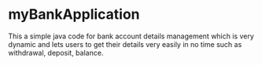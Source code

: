# myBankApplication
This a simple java code for bank account details management which is very dynamic and lets users to get their details very easily in no time such as withdrawal, deposit, balance.
